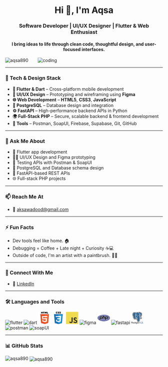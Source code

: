 <h1 align="center">Hi 👋, I'm Aqsa</h1>
<h3 align="center">Software Developer | UI/UX Designer | Flutter & Web Enthusiast</h3>
<h4 align="center">I bring ideas to life through clean code, thoughtful design, and user-focused interfaces.</h4>

<img align="right" alt="coding" width="400" src="https://i.pinimg.com/originals/e7/26/c7/e726c74ac081eed50feee1433d12c998.gif">

<p align="left"> <img src="https://komarev.com/ghpvc/?username=aqsa890&label=Profile%20views&color=0e75b6&style=flat" alt="aqsa890" /> </p>

---

### 🚀 Tech & Design Stack

- **💙 Flutter & Dart** – Cross-platform mobile development
- **🎨 UI/UX Design** – Prototyping and wireframing using **Figma**
- **🌐 Web Development** – **HTML5**, **CSS3**, **JavaScript**
- **🐘 PostgreSQL** – Database design and integration
- **⚙ FastAPI** – High-performance backend APIs in Python
- **🌍 Full-Stack PHP** – Secure, scalable backend & frontend development
- **🧰 Tools** – Postman, SoapUI, Firebase, Supabase, Git, GitHub

---

### 💬 Ask Me About

- 📱 Flutter app development
- 🧑‍🎨 UI/UX Design and Figma prototyping
- 🧪 Testing APIs with Postman & SoapUI
- 💾 PostgreSQL and Database schema design
- 🔧 FastAPI-based REST APIs
- 🌐 Full-stack PHP projects

---

### 📫 Reach Me At

- 📧 [aksawadood@gmail.com](mailto:aksawadood@gmail.com)

---

### ⚡ Fun Facts

- Dev tools feel like home. 🏠
- Debugging = Coffee + Late night + Curiosity ☕💻
- Outside of code, I'm an artist with a paintbrush. 🎨✨

---

### 🤝 Connect With Me

- 🔗 [LinkedIn](https://www.linkedin.com/in/~-aqsa-3149782a2)

---

### 🛠 Languages and Tools

<p align="left">
  <img src="https://www.vectorlogo.zone/logos/flutterio/flutterio-icon.svg" alt="flutter" width="40" height="40"/>
  <img src="https://www.vectorlogo.zone/logos/dartlang/dartlang-icon.svg" alt="dart" width="40" height="40"/>
  <img src="https://raw.githubusercontent.com/devicons/devicon/master/icons/html5/html5-original-wordmark.svg" alt="html5" width="40" height="40"/>
  <img src="https://raw.githubusercontent.com/devicons/devicon/master/icons/css3/css3-original-wordmark.svg" alt="css3" width="40" height="40"/>
  <img src="https://raw.githubusercontent.com/devicons/devicon/master/icons/javascript/javascript-original.svg" alt="javascript" width="40" height="40"/>
  <img src="https://www.vectorlogo.zone/logos/figma/figma-icon.svg" alt="figma" width="40" height="40"/>
  <img src="https://raw.githubusercontent.com/devicons/devicon/master/icons/php/php-original.svg" alt="php" width="40" height="40"/>
  <img src="https://www.vectorlogo.zone/logos/fastapi/fastapi-icon.svg" alt="fastapi" width="40" height="40"/>
  <img src="https://raw.githubusercontent.com/devicons/devicon/master/icons/postgresql/postgresql-original-wordmark.svg" alt="postgresql" width="40" height="40"/>
  <img src="https://www.vectorlogo.zone/logos/getpostman/getpostman-icon.svg" alt="postman" width="40" height="40"/>
  <img src="https://seeklogo.com/images/S/soap-ui-logo-6DC74708CA-seeklogo.com.png" alt="soapUI" width="40" height="40"/>
</p>

---

### 📊 GitHub Stats

<p><img align="left" src="https://github-readme-stats.vercel.app/api/top-langs?username=aqsa890&show_icons=true&locale=en&layout=compact" alt="aqsa890" /></p>

<p>&nbsp;<img align="center" src="https://github-readme-stats.vercel.app/api?username=aqsa890&show_icons=true&locale=en" alt="aqsa890" /></p>

